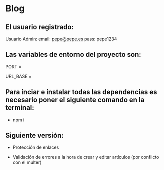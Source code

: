 # Blog

## El usuario registrado:

Usuario Admin:
email: pepe@pepe.es
pass: pepe1234

## Las variables de entorno del proyecto son:

PORT =

URL_BASE =

## Para inciar e instalar todas las dependencias es necesario poner el siguiente comando en la terminal:

- npm i

## Siguiente versión:

- Protección de enlaces

- Validación de errores a la hora de crear y editar artículos (por conflicto con el multer)



